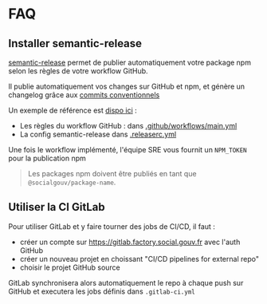 # FAQ

## Installer semantic-release

[semantic-release](https://github.com/semantic-release/semantic-release) permet de publier automatiquement votre package npm selon les règles de votre workflow GitHub.

Il publie automatiquement vos changes sur GitHub et npm, et génère un changelog grâce aux [commits conventionnels](https://www.conventionalcommits.org/)

Un exemple de référence est [dispo ici](https://github.com/SocialGouv/kosko-charts) :

- Les règles du workflow GitHub : dans [.github/workflows/main.yml](https://github.com/SocialGouv/kosko-charts/blob/master/.github/workflows/main.yml)
- La config semantic-release dans [.releaserc.yml](https://github.com/SocialGouv/kosko-charts/blob/master/.releaserc.yml)

Une fois le workflow implémenté, l'équipe SRE vous fournit un `NPM_TOKEN` pour la publication npm

> Les packages npm doivent être publiés en tant que `@socialgouv/package-name`.

## Utiliser la CI GitLab

Pour utiliser GitLab et y faire tourner des jobs de CI/CD, il faut :

 - créer un compte sur https://gitlab.factory.social.gouv.fr avec l'auth GitHub
 - créer un nouveau projet en choissant "CI/CD pipelines for external repo"
 - choisir le projet GitHub source

GitLab synchronisera alors automatiquement le repo à chaque push sur GitHub et executera les jobs définis dans `.gitlab-ci.yml`
